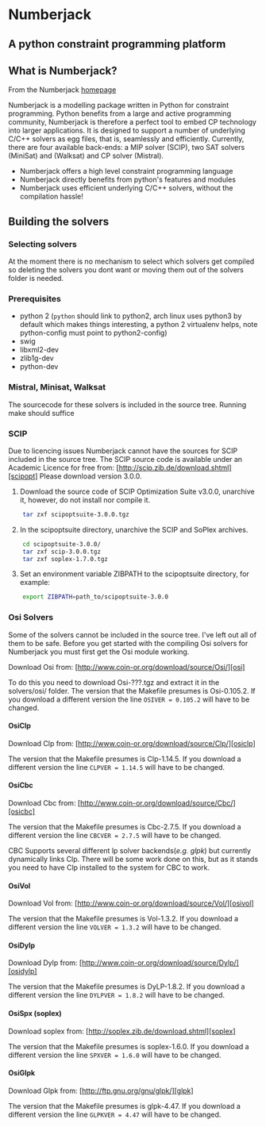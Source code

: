 # Numberjack
## A python constraint programming platform 

## What is Numberjack?

From the Numberjack [homepage][njhome]

Numberjack is a modelling package written in Python for constraint programming. Python benefits from a large and active programming community, Numberjack is therefore a perfect tool to embed CP technology into larger applications. It is designed to support a number of underlying C/C++ solvers as egg files, that is, seamlessly and efficiently. Currently, there are four available back-ends: a MIP solver (SCIP), two SAT solvers (MiniSat) and (Walksat) and CP solver (Mistral).

* Numberjack offers a high level constraint programming language
* Numberjack directly benefits from python's features and modules
* Numberjack uses efficient underlying C/C++ solvers, without the compilation hassle!

## Building the solvers

### Selecting solvers

At the moment there is no mechanism to select which solvers get compiled so deleting the solvers you dont want or moving them out of the solvers folder is needed.

### Prerequisites

* python 2 (`python` should link to python2, arch linux uses python3 by default which makes things interesting, a python 2 virtualenv helps, note python-config must point to python2-config)
* swig
* libxml2-dev
* zlib1g-dev
* python-dev

### Mistral, Minisat, Walksat

The sourcecode for these solvers is included in the source tree.
Running make should suffice

### SCIP
Due to licencing issues Numberjack cannot have the sources for SCIP included in the source tree.
The SCIP source code is available under an Academic Licence for free from:
[http://scip.zib.de/download.shtml][scipopt]
Please download version 3.0.0.

1. Download the source code of SCIP Optimization Suite v3.0.0, unarchive it, however, do not install nor compile it.

```bash
    tar zxf scipoptsuite-3.0.0.tgz
```

2. In the scipoptsuite directory, unarchive the SCIP and SoPlex archives.

```bash
    cd scipoptsuite-3.0.0/
    tar zxf scip-3.0.0.tgz
    tar zxf soplex-1.7.0.tgz
```

3. Set an environment variable ZIBPATH to the scipoptsuite directory, for example:

```bash
    export ZIBPATH=path_to/scipoptsuite-3.0.0
```

### Osi Solvers
Some of the solvers cannot be included in the source tree. I've left out all of them to be safe.
Before you get started with the compiling Osi solvers for Numberjack you must first get the Osi module working.

Download Osi from: [http://www.coin-or.org/download/source/Osi/][osi]

To do this you need to download Osi-???.tgz and extract it in the solvers/osi/ folder.
The version that the Makefile presumes is Osi-0.105.2. If you download a different version the line `OSIVER = 0.105.2` will have to be changed.

#### OsiClp
Download Clp from: [http://www.coin-or.org/download/source/Clp/][osiclp]

The version that the Makefile presumes is Clp-1.14.5. If you download a different version the line `CLPVER = 1.14.5` will have to be changed.

#### OsiCbc
Download Cbc from: [http://www.coin-or.org/download/source/Cbc/][osicbc]

The version that the Makefile presumes is Cbc-2.7.5. If you download a different version the line `CBCVER = 2.7.5` will have to be changed.

CBC Supports several different lp solver backends(_e.g. glpk_) but currently dynamically links Clp.
There will be some work done on this, but as it stands you need to have Clp installed to the system for CBC to work.

#### OsiVol
Download Vol from: [http://www.coin-or.org/download/source/Vol/][osivol]

The version that the Makefile presumes is Vol-1.3.2. If you download a different version the line `VOLVER = 1.3.2` will have to be changed.

#### OsiDylp
Download Dylp from: [http://www.coin-or.org/download/source/Dylp/][osidylp]

The version that the Makefile presumes is DyLP-1.8.2. If you download a different version the line `DYLPVER = 1.8.2` will have to be changed.

#### OsiSpx (soplex)
Download soplex from: [http://soplex.zib.de/download.shtml][soplex]

The version that the Makefile presumes is soplex-1.6.0. If you download a different version the line `SPXVER = 1.6.0` will have to be changed.

#### OsiGlpk
Download Glpk from: [http://ftp.gnu.org/gnu/glpk/][glpk]

The version that the Makefile presumes is glpk-4.47. If you download a different version the line `GLPKVER = 4.47` will have to be changed.

[njhome]: http://numberjack.ucc.ie
[scipopt]: http://scip.zib.de/download.shtml
[osi]: http://www.coin-or.org/download/source/Osi/
[osiclp]: http://www.coin-or.org/download/source/Clp/
[osicbc]: http://www.coin-or.org/download/source/Cbc/
[osivol]: http://www.coin-or.org/download/source/Vol/
[osidylp]: http://www.coin-or.org/download/source/DyLP/
[soplex]: http://soplex.zib.de/download.shtml
[glpk]: http://ftp.gnu.org/gnu/glpk/
